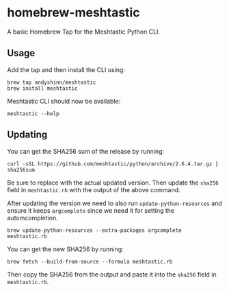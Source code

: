 # homebrew-meshtastic

A basic Homebrew Tap for the Meshtastic Python CLI.


## Usage

Add the tap and then install the CLI using:

```
brew tap andyshinn/meshtastic
brew install meshtastic
```

Meshtastic CLI should now be available:

```
meshtastic --help
```

## Updating

You can get the SHA256 sum of the release by running:

```
curl -sSL https://github.com/meshtastic/python/archive/2.6.4.tar.gz | sha256sum
```

Be sure to replace with the actual updated version. Then update the `sha256` field in `meshtastic.rb` with the output of the above command.

After updating the version we need to also run `update-python-resources` and ensure it keeps `argcomplete` since we need it for setting the automcompletion.

```
brew update-python-resources --extra-packages argcomplete meshtastic.rb
```

You can get the new SHA256 by running:

```
brew fetch --build-from-source --formula meshtastic.rb
```

Then copy the SHA256 from the output and paste it into the `sha256` field in `meshtastic.rb`.
